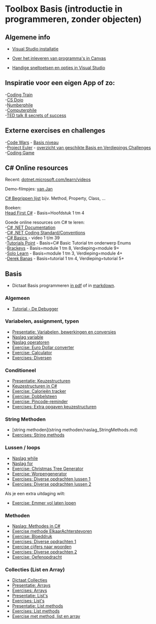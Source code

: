 # Toolbox Basis (introductie in programmeren, zonder objecten)


## Algemene info

+ [Visual Studio installatie](https://stasemsoft.github.io/softwarematerial/docs/process/infoVisualStudioInstallatie.pdf)

+ [Over het inleveren van programma's in Canvas](https://stasemsoft.github.io/softwarematerial/docs/process/infoInleverenProgrammas.pdf)

+ [Handige sneltoetsen en opties in Visual Studio](../process/knowVisualStudioShortCutKeys.md)


## Inspiratie voor een eigen App of zo:  
-[Coding Train](https://www.youtube.com/channel/UCvjgXvBlbQiydffZU7m1_aw)  
-[CS Dojo](https://www.youtube.com/channel/UCxX9wt5FWQUAAz4UrysqK9A)  
-[Numberphile](https://www.youtube.com/channel/UCoxcjq-8xIDTYp3uz647V5A)  
-[Computerphile](https://www.youtube.com/user/Computerphile)  
-[TED talk 8 secrets of success](https://www.ted.com/talks/richard_st_john_s_8_secrets_of_success?language=nl)  

## Externe exercises en challenges
-[Code Wars](https://www.codewars.com/) - [Basis niveau](https://www.codewars.com/kata/search/csharp?q=&r%5B%5D=-8&tags=Fundamentals&beta=false)  
-[Project Euler](https://projecteuler.net/) - [overzicht van geschikte Basis en Verdiepings Challenges](https://stasemsoft.github.io/softwarematerial/docs/basic/OIS11%20en%20OIS12%20-%20Project%20Euler%20challenges.pdf)  
-[Coding Game](https://www.codingame.com/)  

## C\# Online resources

Recent:
[dotnet.microsoft.com/learn/videos](https://dotnet.microsoft.com/learn/videos)

Demo-filmpjes:
[van Jan](https://i872272core.venus.fhict.nl/S1-SOFT%20Recordings/index.html)

[C# Begrippen lijst](https://quizlet.com/18210232/c-sharp-terminology-flash-cards/) bijv. Method, Property, Class, ...

Boeken:  
[Head First C#](https://www.oreilly.com/library/view/head-first-c/9781449358846/) - Basis=Hoofdstuk 1 tm 4

Goede online resources om C# te leren:  
-[C# .NET Documentation](https://docs.microsoft.com/en-us/dotnet/#pivot=docs&panel=getstarted)  
-[C# .NET Coding Standard/Conventions](https://github.com/ktaranov/naming-convention/blob/master/C%23%20Coding%20Standards%20and%20Naming%20Conventions.md)  
-[C# Basics ](https://www.youtube.com/playlist?list=PLYMOUCVo86jGzNXPgyKB-B1IvE1LoXKi6) - video 1 t/m 39  
-[Tutorials Point](https://www.tutorialspoint.com/csharp/) - Basis=C# Basic Tutorial tm onderwerp Enums  
-[Brackeys](https://www.youtube.com/playlist?list=PLPV2KyIb3jR6ZkG8gZwJYSjnXxmfPAl51) - Basis=module 1 tm 8, Verdieping=module 9+  
-[Solo Learn](https://www.sololearn.com/Course/CSharp) - Basis=module 1 tm 3, Verdieping=module 4+  
-[Derek Banas](https://www.youtube.com/watch?v=0p0JLFZj2C8&list=PLGLfVvz_LVvRX6xK1oi0reKci6ignjdSa) - Basis=tutorial 1 tm 4, Verdieping=tutorial 5+  

## Basis

+ Dictaat Basis programmeren [in pdf](knowOis11dictaat.pdf) of in [markdown](knowOis11dictaat.md).

### Algemeen

+ [Tutorial - De Debugger](https://stasemsoft.github.io/softwarematerial/docs/basic/debugger/Debugger.pdf)

### Variabelen, assignment, typen

+ [Presentatie: Variabelen, bewerkingen en conversies](var/Variabelen-bewerkingen-conversies.pptx)
+ [Naslag variable](var/naslag_Variable.md)
+ [Naslag operatoren](var/naslag_Operatoren.md)
+ [Exercise: Euro Dollar converter](https://stasemsoft.github.io/softwarematerial/docs/basic/var/Euro-Dollar-converter.pdf)
+ [Exercise: Calculator](https://stasemsoft.github.io/softwarematerial/docs/basic/var/VariabelenBewerkingenConversies.pdf)
+ [Exercises: Diversen](https://stasemsoft.github.io/softwarematerial/docs/basic/var/Extra-opgaven-variabelen.pdf)

### Conditioneel

+ [Presentatie: Keuzestructuren](https://stasemsoft.github.io/softwarematerial/docs/basic/conditioneel/Keuzestructuren.pptx)
+ [Keuzestructuren in C#](conditioneel/naslag_Keuzestructuren.md)
+ [Exercise: Calorieën tracker](https://stasemsoft.github.io/softwarematerial/docs/basic/conditioneel/Calorieën.pdf)
+ [Exercise: Dobbelsteen](https://stasemsoft.github.io/softwarematerial/docs/basic/conditioneel/Dobbelsteen.pdf)
+ [Exercise: Pincode-reminder](https://stasemsoft.github.io/softwarematerial/docs/basic/conditioneel/Pincode-reminder.pdf)
+ [Exercises: Extra opgaven keuzestructuren](https://stasemsoft.github.io/softwarematerial/docs/basic/conditioneel/Extra-opgaven-keuzestructuren.pdf)

### String Methoden

+ [string methoden](string methoden/naslag_StringMethods.md)
+ [Exercises: String methods](string%20methoden/Stringmethoden.pdf)

### Lussen / loops

+ [Naslag while](lussen/naslag_While)
+ [Naslag for](lussen/naslag_For)
+ [Exercise: Christmas Tree Generator](https://git.fhict.nl/I872272/ProgrammingChallenges/blob/master/Challenges/Christmas%20Tree%20Generator/Christmas%20Tree%20Generator.pdf)
+ [Exercise: Worpengenerator](lussen/Worpengenerator.pdf)
+ [Exercises: Diverse opdrachten lussen 1](https://stasemsoft.github.io/softwarematerial/docs/basic/lussen/Extra%20opgaven%20lussen.pdf)
+ [Exercises: Diverse opdrachten lussen 2](https://stasemsoft.github.io/softwarematerial/docs/basic/lussen/ExtraLussen.pdf)

Als je een extra uitdaging wilt:
+ [Exercise: Emmer vol laten lopen](https://git.fhict.nl/I872272/ProgrammingChallenges/tree/master/Challenges/Emmer%20vol%20laten%20lopen)

### Methoden
+ [Naslag: Methodes in C#](methoden/naslag_methods.md)
+ [Exercise methode ElkaarAchterstevoren](methoden/methodW1W2.md)
+ [Exercise: Bloeddruk](https://stasemsoft.github.io/softwarematerial/docs/basic/methoden/Bloeddruk%20meten.pdf)  
+ [Exercises: Diverse opdrachten 1](https://stasemsoft.github.io/softwarematerial/docs/basic/methoden/Opdracht%20methodes%201.pdf)  
+ [Exercise cijfers naar woorden](methoden/exerciseMethodCijfersNaarWoorden)
+ [Exercises: Diverse opdrachten 2](https://stasemsoft.github.io/softwarematerial/docs/basic/methoden/Opdracht%20methodes%202.pdf)  
+ [Exercise: Oefenopdracht](https://stasemsoft.github.io/softwarematerial/docs/basic/methoden/Toetsopdracht.pdf)

### Collecties (List en Array)

+ [Dictaat Collecties](https://stasemsoft.github.io/softwarematerial/docs/basic/collecties/theorie_FUN12_DictaatCollecties.pdf)
+ [Presentatie: Arrays](https://stasemsoft.github.io/softwarematerial/docs/basic/collecties/theorie_FUN12_Arrays.pptx)
+ [Exercises: Arrays](https://stasemsoft.github.io/softwarematerial/docs/basic/collecties/exercises_FUN12_Arrays.pdf)
+ [Presentatie: List's](https://stasemsoft.github.io/softwarematerial/docs/basic/collecties/theorie_FUN12_Lists.pptx)
+ [Exercises: List's](https://stasemsoft.github.io/softwarematerial/docs/basic/collecties/exercises_FUN12Lists.pdf)
+ [Presentatie: List methods](https://stasemsoft.github.io/softwarematerial/docs/basic/collecties/theorie_FUN12_ListMethodes.pptx)
+ [Exercises: List methods](https://stasemsoft.github.io/softwarematerial/docs/basic/collecties/exercises_FUN12_ListMethodes.pdf)
+ [Exercise met method, list en array](methoden/exerciseMethodListArray)
